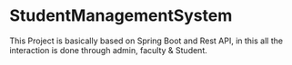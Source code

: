 # StudentManagementSystem

This Project is basically based on Spring Boot and Rest API, in this all the interaction is done through admin, faculty & Student.

